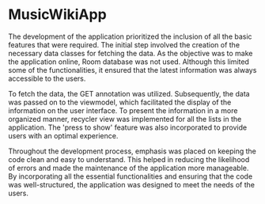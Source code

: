# MusicWikiApp
The development of the application prioritized the inclusion 
of all the basic features that were required. The initial step 
involved the creation of the necessary data classes for fetching 
the data. As the objective was to make the application online, Room
 database was not used. Although this limited some of the functionalities, 
it ensured that the latest information was always accessible to the users.

To fetch the data, the GET annotation was utilized. Subsequently, the data
 was passed on to the viewmodel, which facilitated the display of the information 
on the user interface. To present the information in a more organized manner, recycler
 view was implemented for all the lists in the application. The 'press to show' feature was
 also incorporated to provide users with an optimal experience.

Throughout the development process, emphasis was placed on keeping the code clean and easy
 to understand. This helped in reducing the likelihood of errors and made the maintenance of 
the application more manageable. By incorporating all the essential functionalities and ensuring 
that the code was well-structured, the application was designed to meet the needs of the users.

